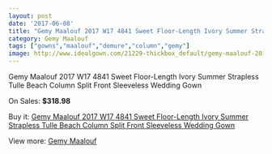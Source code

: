 ```yaml
---
layout: post
date: '2017-06-08'
title: "Gemy Maalouf 2017 W17 4841 Sweet Floor-Length Ivory Summer Strapless Tulle Beach Column Split Front Sleeveless Wedding Gown"
category: Gemy Maalouf
tags: ["gowns","maalouf","demure","column","gemy"]
image: http://www.idealgown.com/21229-thickbox_default/gemy-maalouf-2017-w17-4841-sweet-floor-length-ivory-summer-strapless-tulle-beach-column-split-front-sleeveless-wedding-gown.jpg
---
```

Gemy Maalouf 2017 W17 4841 Sweet Floor-Length Ivory Summer Strapless Tulle Beach Column Split Front Sleeveless Wedding Gown

On Sales: **$318.98**
<a href="https://www.idealgown.com/en/gemy-maalouf/7932-gemy-maalouf-2017-w17-4841-sweet-floor-length-ivory-summer-strapless-tulle-beach-column-split-front-sleeveless-wedding-gown.html"><amp-img layout="responsive" width="600" height="600" src="//www.idealgown.com/21229-thickbox_default/gemy-maalouf-2017-w17-4841-sweet-floor-length-ivory-summer-strapless-tulle-beach-column-split-front-sleeveless-wedding-gown.jpg" alt="Gemy Maalouf 2017 W17 4841 Sweet Floor-Length Ivory Summer Strapless Tulle Beach Column Split Front Sleeveless Wedding Gown 0" /></a>
<a href="https://www.idealgown.com/en/gemy-maalouf/7932-gemy-maalouf-2017-w17-4841-sweet-floor-length-ivory-summer-strapless-tulle-beach-column-split-front-sleeveless-wedding-gown.html"><amp-img layout="responsive" width="600" height="600" src="//www.idealgown.com/21231-thickbox_default/gemy-maalouf-2017-w17-4841-sweet-floor-length-ivory-summer-strapless-tulle-beach-column-split-front-sleeveless-wedding-gown.jpg" alt="Gemy Maalouf 2017 W17 4841 Sweet Floor-Length Ivory Summer Strapless Tulle Beach Column Split Front Sleeveless Wedding Gown 1" /></a>
<a href="https://www.idealgown.com/en/gemy-maalouf/7932-gemy-maalouf-2017-w17-4841-sweet-floor-length-ivory-summer-strapless-tulle-beach-column-split-front-sleeveless-wedding-gown.html"><amp-img layout="responsive" width="600" height="600" src="//www.idealgown.com/21230-thickbox_default/gemy-maalouf-2017-w17-4841-sweet-floor-length-ivory-summer-strapless-tulle-beach-column-split-front-sleeveless-wedding-gown.jpg" alt="Gemy Maalouf 2017 W17 4841 Sweet Floor-Length Ivory Summer Strapless Tulle Beach Column Split Front Sleeveless Wedding Gown 2" /></a>

Buy it: [Gemy Maalouf 2017 W17 4841 Sweet Floor-Length Ivory Summer Strapless Tulle Beach Column Split Front Sleeveless Wedding Gown](https://www.idealgown.com/en/gemy-maalouf/7932-gemy-maalouf-2017-w17-4841-sweet-floor-length-ivory-summer-strapless-tulle-beach-column-split-front-sleeveless-wedding-gown.html "Gemy Maalouf 2017 W17 4841 Sweet Floor-Length Ivory Summer Strapless Tulle Beach Column Split Front Sleeveless Wedding Gown")

View more: [Gemy Maalouf](https://www.idealgown.com/en/160-gemy-maalouf "Gemy Maalouf")